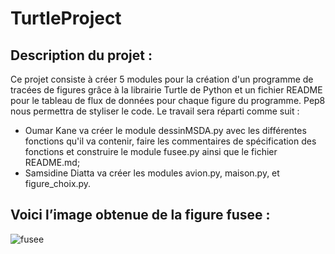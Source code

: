 ﻿# TurtleProject
## Description du projet :
Ce projet consiste à créer 5 modules pour la création d'un programme de tracées de figures grâce à la librairie Turtle de Python et un fichier README pour le tableau de flux de données pour chaque figure du programme. Pep8 nous permettra de styliser le code. 
Le travail sera réparti comme suit : 
- Oumar Kane va créer le module dessinMSDA.py avec les différentes fonctions qu'il va contenir, faire les commentaires de spécification des fonctions et construire le module fusee.py ainsi que le fichier README.md; 
- Samsidine Diatta va créer les modules avion.py, maison.py, et figure_choix.py. 

## Voici l’image obtenue de la figure fusee :

<img align="center">![fusee](https://user-images.githubusercontent.com/83582338/122277317-496a6f00-ced5-11eb-835a-082b90f0f2bd.png)</img>

 
